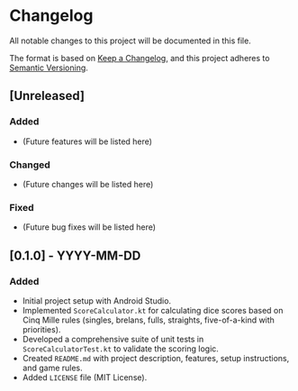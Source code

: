 # Changelog

All notable changes to this project will be documented in this file.

The format is based on [Keep a Changelog](https://keepachangelog.com/en/1.0.0/),
and this project adheres to [Semantic Versioning](https://semver.org/spec/v2.0.0.html).

## [Unreleased]

### Added
- (Future features will be listed here)

### Changed
- (Future changes will be listed here)

### Fixed
- (Future bug fixes will be listed here)

## [0.1.0] - YYYY-MM-DD

### Added
- Initial project setup with Android Studio.
- Implemented `ScoreCalculator.kt` for calculating dice scores based on Cinq Mille rules (singles, brelans, fulls, straights, five-of-a-kind with priorities).
- Developed a comprehensive suite of unit tests in `ScoreCalculatorTest.kt` to validate the scoring logic.
- Created `README.md` with project description, features, setup instructions, and game rules.
- Added `LICENSE` file (MIT License).

